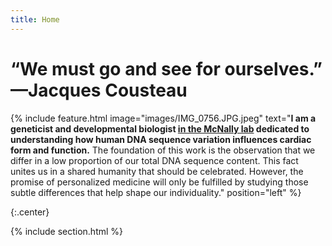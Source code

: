 ```yaml
---
title: Home
---
```

# “We must go and see for ourselves.” —Jacques Cousteau


{% include feature.html
  image="images/IMG_0756.JPG.jpeg"
  text="<strong>I am a geneticist and developmental biologist <a href='https://labs.feinberg.northwestern.edu/mcnally/members/index.html'>in the McNally lab</a> dedicated to understanding how human DNA sequence variation influences cardiac form and function.</strong> The foundation of this work is the observation that we differ in a low proportion of our total DNA sequence content. This fact unites us in a shared humanity that should be celebrated. However, the promise of personalized medicine will only be fulfilled by studying those subtle differences that help shape our individuality." 
  position="left"
%}

{:.center}

{% include section.html %}

